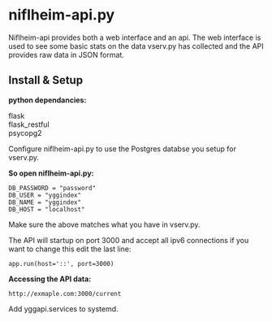 # niflheim-api.py

Niflheim-api provides both a web interface and an api. The web interface is used to see some basic stats on the data vserv.py has collected and the API provides raw data in JSON format.  

## Install & Setup

__python dependancies:__  

flask  
flask_restful  
psycopg2  

Configure niflheim-api.py to use the Postgres databse you setup for vserv.py.  

__So open niflheim-api.py:__  

    DB_PASSWORD = "password"
    DB_USER = "yggindex"
    DB_NAME = "yggindex"
    DB_HOST = "localhost"

Make sure the above matches what you have in vserv.py.  

The API will startup on port 3000 and accept all ipv6 connections if you want to change this edit the last line:  

    app.run(host='::', port=3000)

__Accessing the API data:__  

    http://exmaple.com:3000/current  

Add yggapi.services to systemd.  
